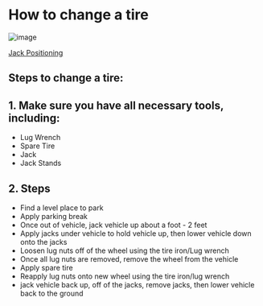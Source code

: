# How to change a tire
![image](https://user-images.githubusercontent.com/89995767/131888861-370d6b82-915f-4f14-99ec-4ef932a4d7bb.png)

[Jack Positioning](https://user-images.githubusercontent.com/89995767/131892626-b2734e9d-bfb8-4c5a-8327-d387e03268dd.png)

## Steps to change a tire:

## 1. Make sure you have all necessary tools, including: 
* Lug Wrench
* Spare Tire
* Jack 
* Jack Stands


## 2. Steps

* Find a level place to park
* Apply parking break
* Once out of vehicle, jack vehicle up about a foot - 2 feet
* Apply jacks under vehicle to hold vehicle up, then lower vehicle down onto the jacks
* Loosen lug nuts off of the wheel using the tire iron/Lug wrench
* Once all lug nuts are removed, remove the wheel from the vehicle
* Apply spare tire
* Reapply lug nuts onto new wheel using the tire iron/lug wrench
* jack vehicle back up, off of the jacks, remove jacks, then lower vehicle back to the ground






